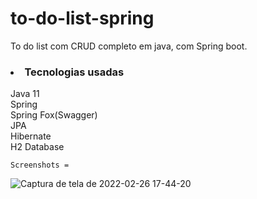 # to-do-list-spring
To do list com CRUD completo em java, com Spring boot.

<h3><li>Tecnologias usadas</li></h3>
    Java 11<br>
    Spring<br>
    Spring Fox(Swagger)<br>
    JPA<br>
    Hibernate<br>
    H2 Database<br>
    
    Screenshots =
    
![Captura de tela de 2022-02-26 17-44-20](https://user-images.githubusercontent.com/89152312/155860536-66c496a4-624c-42b8-a759-7dfe98e07010.png)
